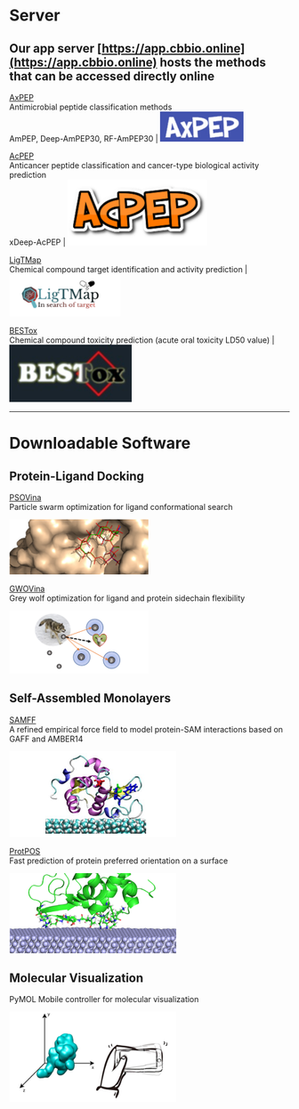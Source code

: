 # Server
## Our app server [https://app.cbbio.online](https://app.cbbio.online) hosts the methods that can be accessed directly online

[AxPEP](https://app.cbbio.online/ampep/home)<br />Antimicrobial peptide classification methods<br />AmPEP, Deep-AmPEP30, RF-AmPEP30 | <kbd><img src="images/axpep-logo.jpg" width="150"></kbd> 

[AcPEP](https://app.cbbio.online/acpep/home)<br />Anticancer peptide classification and cancer-type biological activity prediction <br />xDeep-AcPEP | <kbd><img src="images/acpep-logo.png" width="250"></kbd>

[LigTMap](https://cbbio.online/LigTMap)<br />Chemical compound target identification and activity prediction | <kbd><img src="images/ligtmap-logo.png" width="200"></kbd>

[BESTox](https://app.cbbio.online/bestox/home)<br />Chemical compound toxicity prediction (acute oral toxicity LD50 value) | <kbd><img src="images/bestox-logo.jpg" width="220"></kbd> 

---
# Downloadable Software
## Protein-Ligand Docking 
[PSOVina](https://app.cbbio.online/psovina/home)<br />Particle swarm optimization for ligand conformational search 

<img src="images/psovina-logo.png" width="250"> 

[GWOVina](https://app.cbbio.online/gwovina/home)<br />Grey wolf optimization for ligand and protein sidechain flexibility 

<kbd padding=1px><img src="images/gwovina-logo.png" width="250"></kbd>

## Self-Assembled Monolayers

[SAMFF](https://sourceforge.net/projects/samff/)<br />A refined empirical force field to model protein-SAM interactions based on GAFF and AMBER14

<img src="images/samff-logo.png" width="300">

[ProtPOS](https://sourceforge.net/projects/protpos/)<br />Fast prediction of protein preferred  orientation on a surface

<img src="images/paos-logo.png" width="300">


## Molecular Visualization
PyMOL Mobile controller for molecular visualization

<img src="images/mcontrol-logo.png" width="300">

